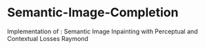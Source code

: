 # Semantic-Image-Completion
Implementation of : Semantic Image Inpainting with Perceptual and Contextual Losses Raymond
